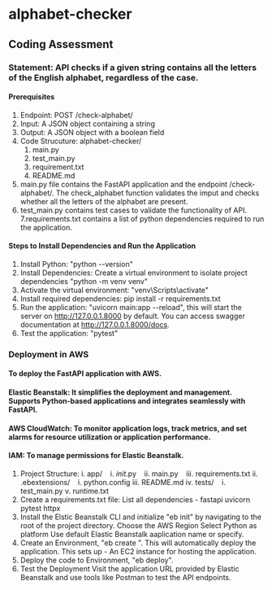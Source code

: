 # alphabet-checker
## Coding Assessment
### Statement: API checks if a given string contains all the letters of the English alphabet, regardless of the case.
#### Prerequisites
1. Endpoint: POST /check-alphabet/
2. Input: A JSON object containing a string
3. Output: A JSON object with a boolean field 
4. Code Strucuture:
alphabet-checker/
   1. main.py
   2. test_main.py
   3. requirement.txt
   4. README.md
5. main.py file contains the FastAPI application and the endpoint /check-alphabet/. The check_alphabet function validates the imput and checks whether all the letters of the alphabet are present. 
6. test_main.py contains test cases to validate the functionality of API. 
7.requirements.txt contains a list of python dependencies required to run the application.
 
#### Steps to Install Dependencies and Run the Application
1. Install Python: "python --version"
2. Install Dependencies: Create a virtual environment to isolate project dependencies "python -m venv venv"
3. Activate the virtual environment: "venv\Scripts\activate"
4. Install required dependencies: pip install -r requirements.txt
5. Run the application: "uvicorn main:app --reload", this will start the server on http://127.0.0.1.8000 by default. You can access swagger documentation at http://127.0.0.1.8000/docs.
6. Test the application: "pytest"
 
### Deployment in AWS
#### To deploy the FastAPI application with AWS.
#### Elastic Beanstalk: It simplifies the deployment and management. Supports Python-based applications and integrates seamlessly with FastAPI.
#### AWS CloudWatch: To monitor application logs, track metrics, and set alarms for resource utilization or application performance.
#### IAM: To manage permissions for Elastic Beanstalk. 
1. Project Structure:
i. app/
   i. _init_.py
   ii. main.py
   iii. requirements.txt
ii. .ebextensions/
   i. python.config
iii. README.md
iv. tests/
   i. test_main.py
v. runtime.txt
2. Create a requirements.txt file:
List all dependencies -
fastapi
uvicorn
pytest
httpx
3. Install the Elstic Beanstalk CLI and initialize "eb init" by navigating to the root of the project directory.
Choose the AWS Region
Select Python as platform
Use default Elastic Beanstalk aaplication name or specify.
4. Create an Environment, "eb create <environment-name>". This will automatically deploy the application.
This sets up -
An EC2 instance for hosting the application.
5. Deploy the code to Environment, "eb deploy". 
6. Test the Deployment
Visit the application URL provided by Elastic Beanstalk and use tools like Postman to test the API endpoints.
